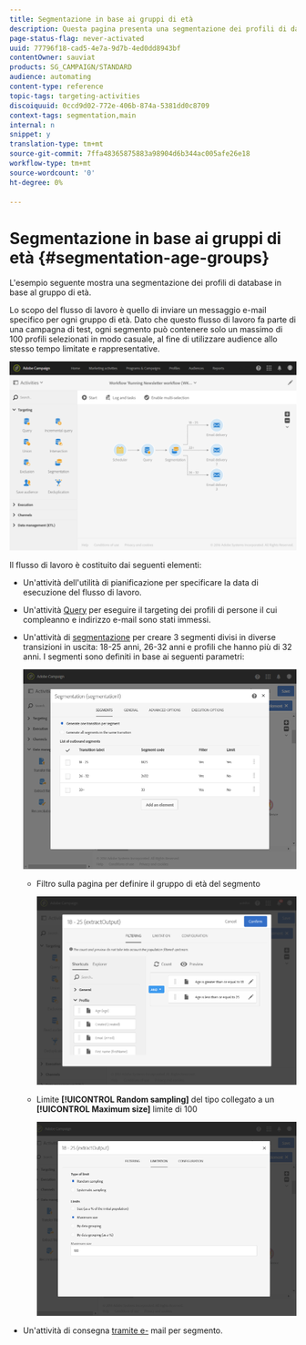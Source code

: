 ```yaml
---
title: Segmentazione in base ai gruppi di età
description: Questa pagina presenta una segmentazione dei profili di database in base al gruppo di età. Lo scopo del flusso di lavoro è quello di inviare un messaggio e-mail specifico per ogni gruppo di età.
page-status-flag: never-activated
uuid: 77796f18-cad5-4e7a-9d7b-4ed0dd8943bf
contentOwner: sauviat
products: SG_CAMPAIGN/STANDARD
audience: automating
content-type: reference
topic-tags: targeting-activities
discoiquuid: 0ccd9d02-772e-406b-874a-5381dd0c8709
context-tags: segmentation,main
internal: n
snippet: y
translation-type: tm+mt
source-git-commit: 7ffa48365875883a98904d6b344ac005afe26e18
workflow-type: tm+mt
source-wordcount: '0'
ht-degree: 0%

---
```



# Segmentazione in base ai gruppi di età {#segmentation-age-groups}

L&#39;esempio seguente mostra una segmentazione dei profili di database in base al gruppo di età.

Lo scopo del flusso di lavoro è quello di inviare un messaggio e-mail specifico per ogni gruppo di età. Dato che questo flusso di lavoro fa parte di una campagna di test, ogni segmento può contenere solo un massimo di 100 profili selezionati in modo casuale, al fine di utilizzare audience allo stesso tempo limitate e rappresentative.

![](assets/wkf_segment_example_4.png)

Il flusso di lavoro è costituito dai seguenti elementi:

* Un&#39;attività [](../../automating/using/segmentation.md) dell&#39;utilità di pianificazione per specificare la data di esecuzione del flusso di lavoro.
* Un&#39;attività [Query](../../automating/using/query.md) per eseguire il targeting dei profili di persone il cui compleanno e indirizzo e-mail sono stati immessi.
* Un&#39;attività di [segmentazione](../../automating/using/segmentation.md) per creare 3 segmenti divisi in diverse transizioni in uscita: 18-25 anni, 26-32 anni e profili che hanno più di 32 anni. I segmenti sono definiti in base ai seguenti parametri:

   ![](assets/wkf_segment_example_3.png)

   * Filtro sulla pagina per definire il gruppo di età del segmento

      ![](assets/wkf_segment_new_segment.png)

   * Limite **[!UICONTROL Random sampling]** del tipo collegato a un **[!UICONTROL Maximum size]** limite di 100

      ![](assets/wkf_segment_example_1.png)

* Un&#39;attività di consegna [tramite e-](../../automating/using/email-delivery.md) mail per segmento.
